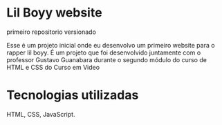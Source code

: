 # Lil Boyy website
 primeiro repositorio versionado

 Esse é um projeto inicial onde eu desenvolvo um primeiro website para o rapper lil boyy. É um projeto que foi desenvolvido juntamente com o professor Gustavo Guanabara durante o segundo módulo do curso de HTML e CSS do Curso em Video

 # Tecnologias utilizadas

 HTML, CSS, JavaScript.
